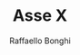 ---
title: "Asse X"
excerpt: "Come modificare l'asse X della tua stampante"
author: "Raffaello Bonghi"
---